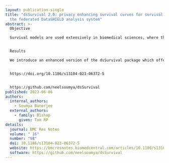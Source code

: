 ```yaml
---
layout: publication-single
title: "dsSurvival 2.0: privacy enhancing survival curves for survival models in
  the federated DataSHIELD analysis system"
abstract: >-
  Objective

  Survival models are used extensively in biomedical sciences, where they allow the investigation of the effect of exposures on health outcomes. It is desirable to use diverse data sets in survival analyses, because this offers increased statistical power and generalisability of results. However, there are often challenges with bringing data together in one location or following an analysis plan and sharing results. DataSHIELD is an analysis platform that helps users to overcome these ethical, governance and process difficulties. It allows users to analyse data remotely, using functions that are built to restrict access to the detailed data items (federated analysis). Previous works have provided survival modelling functionality in DataSHIELD (dsSurvival package), but there is a requirement to provide functions that offer privacy enhancing survival curves that retain useful information.


  Results

  We introduce an enhanced version of the dsSurvival package which offers privacy enhancing survival curves for DataSHIELD. Different methods for enhancing privacy were evaluated for their effectiveness in enhancing privacy while maintaining utility. We demonstrated how our selected method could enhance privacy in different scenarios using real survival data. The details of how DataSHIELD can be used to generate survival curves can be found in the associated tutorial.


  https://doi.org/10.1186/s13104-023-06372-5


  https://github.com/neelsoumya/dsSurvival
published: 2023-06-06
authors:
  internal_authors:
    - Soumya Banerjee
  external_authors:
    - family: Bishop
      given: Tom RP
details:
  journal: BMC Res Notes
  volume: " 16"
  number: "98"
  doi: 10.1186/s13104-023-06372-5
  website: https://bmcresnotes.biomedcentral.com/articles/10.1186/s13104-023-06372-5
  software: https://github.com/neelsoumya/dsSurvival
---
```

